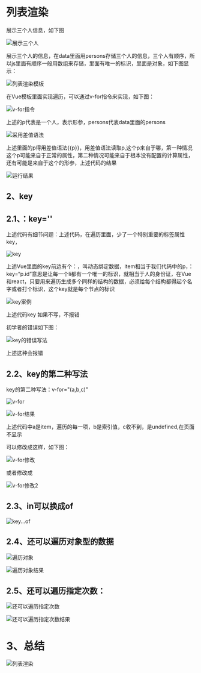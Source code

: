 # 列表渲染

展示三个人信息，如下图

![展示三个人](C:\Users\86173\Desktop\vue\笔记\images\展示三个人.png)

展示三个人的信息，在data里面用persons存储三个人的信息，三个人有顺序，所以js里面有顺序一般用数组来存储，里面有唯一的标识，里面是对象，如下图显示：

![列表渲染模板](C:\Users\86173\Desktop\vue\笔记\images\列表渲染模板.png)

在Vue模板里面实现遍历，可以通过v-for指令来实现，如下图：

![v-for指令](C:\Users\86173\Desktop\vue\笔记\images\v-for指令.png)

上述的p代表是一个人，表示形参，persons代表data里面的persons

![采用差值语法](C:\Users\86173\Desktop\vue\笔记\images\采用差值语法.png)

上述里面的p得用差值语法{{p}}，用差值语法读取p,这个p来自于哪，第一种情况这个p可能来自于正常的属性，第二种情况可能来自于根本没有配置的计算属性，还有可能是来自于这个的形参，上述代码的结果

![运行结果](C:\Users\86173\Desktop\vue\笔记\images\运行结果.jpg)

## 2、key

## 2.1、：key=''

上述代码有细节问题：上述代码，在遍历里面，少了一个特别重要的标签属性key，

![key](C:\Users\86173\Desktop\vue\笔记\images\key.png)

上述Vue里面的key前边有个：，叫动态绑定数据，item相当于我们代码中的p，：key=“p.id”意思是让每一个li都有一个唯一的标识，就相当于人的身份证，在Vue和react，只要用来遍历生成多个同样的结构的数据，必须给每个结构都得起个名字或者打个标识，这个key就是每个节点的标识

![key案例](C:\Users\86173\Desktop\vue\笔记\images\key案例.png)

上述代码key 如果不写，不报错

初学者的错误如下图：

![key的错误写法](C:\Users\86173\Desktop\vue\笔记\images\key的错误写法.png)

上述这种会报错

## 2.2、key的第二种写法

key的第二种写法：v-for="(a,b,c)"

![v-for](C:\Users\86173\Desktop\vue\笔记\images\v-for.png)

![v-for结果](C:\Users\86173\Desktop\vue\笔记\images\v-for结果.png)

上述代码中a是item，遍历的每一项，b是索引值，c收不到，是undefined,在页面不显示

可以修改成这样，如下图：

![v-for修改](C:\Users\86173\Desktop\vue\笔记\images\v-for修改.png)

或者修改成

![v-for修改2](C:\Users\86173\Desktop\vue\笔记\images\v-for修改2.png)

## 2.3、in可以换成of

![key...of](C:\Users\86173\Desktop\vue\笔记\images\key...of.png)

## 2.4、还可以遍历对象型的数据

![遍历对象](C:\Users\86173\Desktop\vue\笔记\images\遍历对象.png)

![遍历对象结果](C:\Users\86173\Desktop\vue\笔记\images\遍历对象结果.png)

## 2.5、还可以遍历指定次数：

![还可以遍历指定次数](C:\Users\86173\Desktop\vue\笔记\images\还可以遍历指定次数.png)

![还可以遍历指定次数结果](C:\Users\86173\Desktop\vue\笔记\images\还可以遍历指定次数结果.png)

# 3、总结

![列表渲染](C:\Users\86173\Desktop\vue\笔记\images\列表渲染.png)